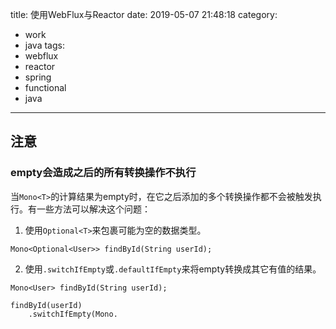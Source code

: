 title: 使用WebFlux与Reactor
date: 2019-05-07 21:48:18
category:
  - work
  - java
tags:
  - webflux
  - reactor
  - spring
  - functional
  - java
---

## 注意

### empty会造成之后的所有转换操作不执行

当`Mono<T>`的计算结果为empty时，在它之后添加的多个转换操作都不会被触发执行。有一些方法可以解决这个问题：

1. 使用`Optional<T>`来包裹可能为空的数据类型。

```
Mono<Optional<User>> findById(String userId);
```

2. 使用`.switchIfEmpty`或`.defaultIfEmpty`来将empty转换成其它有值的结果。

```
Mono<User> findById(String userId);

findById(userId)
    .switchIfEmpty(Mono.
```

